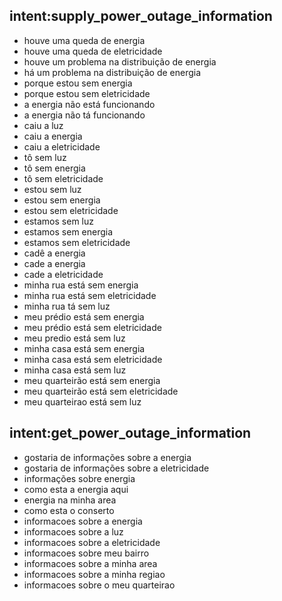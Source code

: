 ## intent:supply_power_outage_information
- houve uma queda de energia
- houve uma queda de eletricidade
- houve um problema na distribuição de energia
- há um problema na distribuição de energia
- porque estou sem energia
- porque estou sem eletricidade
- a energia não está funcionando
- a energia não tá funcionando
- caiu a luz
- caiu a energia
- caiu a eletricidade
- tô sem luz
- tô sem energia
- tô sem eletricidade
- estou sem luz
- estou sem energia
- estou sem eletricidade
- estamos sem luz
- estamos sem energia
- estamos sem eletricidade
- cadê a energia
- cade a energia
- cade a eletricidade
- minha rua está sem energia
- minha rua está sem eletricidade
- minha rua tá sem luz
- meu prédio está sem energia
- meu prédio está sem eletricidade
- meu predio está sem luz
- minha casa está sem energia
- minha casa está sem eletricidade
- minha casa está sem luz
- meu quarteirão está sem energia
- meu quarteirão está sem eletricidade
- meu quarteirao está sem luz

## intent:get_power_outage_information
- gostaria de informações sobre a energia
- gostaria de informações sobre a eletricidade
- informações sobre energia
- como esta a energia aqui
- energia na minha area
- como esta o conserto
- informacoes sobre a energia
- informacoes sobre a luz
- informacoes sobre a eletricidade
- informacoes sobre meu bairro
- informacoes sobre a minha area
- informacoes sobre a minha regiao
- informacoes sobre o meu quarteirao
